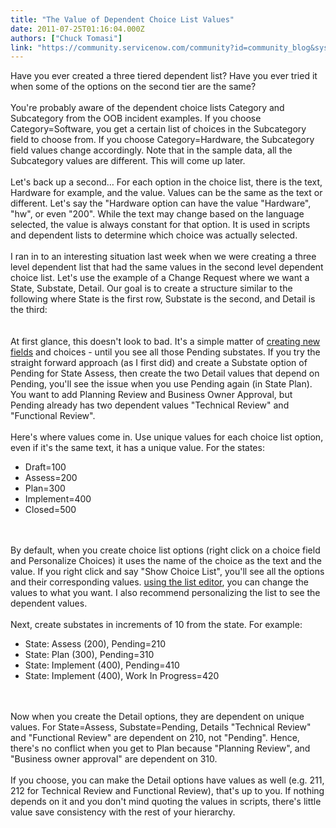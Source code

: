 ```yaml
---
title: "The Value of Dependent Choice List Values"
date: 2011-07-25T01:16:04.000Z
authors: ["Chuck Tomasi"]
link: "https://community.servicenow.com/community?id=community_blog&sys_id=707dae29dbd0dbc01dcaf3231f9619ac"
---
```

<p>Have you ever created a three tiered dependent list? Have you ever tried it when some of the options on the second tier are the same?<br /><br />You're probably aware of the dependent choice lists Category and Subcategory from the OOB incident examples. If you choose Category=Software, you get a certain list of choices in the Subcategory field to choose from. If you choose Category=Hardware, the Subcategory field values change accordingly. Note that in the sample data, all the Subcategory values are different. This will come up later.<br /><br />Let's back up a second… For each option in the choice list, there is the text, Hardware for example, and the value. Values can be the same as the text or different. Let's say the "Hardware option can have the value "Hardware", "hw", or even "200". While the text may change based on the language selected, the value is always constant for that option. It is used in scripts and dependent lists to determine which choice was actually selected.<br /><br />I ran in to an interesting situation last week when we were creating a three level dependent list that had the same values in the second level dependent choice list. Let's use the example of a Change Request where we want a State, Substate, Detail. Our goal is to create a structure similar to the following where State is the first row, Substate is the second, and Detail is the third:<br /><img  alt="" class="jive-image" src="02d4994edb94d304b322f4621f96199d.iix" /><br /><br /><br />At first glance, this doesn't look to bad. It's a simple matter of <a title="ki.service-now.com/index.php?title=Creating_New_Fields#Making_a_Field_Dependent" href="http://wiki.service-now.com/index.php?title=Creating_New_Fields#Making_a_Field_Dependent">creating new fields</a> and choices - until you see all those Pending substates. If you try the straight forward approach (as I first did) and create a Substate option of Pending for State Assess, then create the two Detail values that depend on Pending, you'll see the issue when you use Pending again (in State Plan). You want to add Planning Review and Business Owner Approval, but Pending already has two dependent values "Technical Review" and "Functional Review".<br /><br />Here's where values come in. Use unique values for each choice list option, even if it's the same text, it has a unique value. For the states:<br /><ul><li>Draft=100</li><li>Assess=200</li><li>Plan=300</li><li>Implement=400</li><li>Closed=500</li></ul><br /><br />By default, when you create choice list options (right click on a choice field and Personalize Choices) it uses the name of the choice as the text and the value. If you right click and say "Show Choice List", you'll see all the options and their corresponding values. <a title="ki.service-now.com/index.php?title=Using_the_List_Editor#Using_the_List_Editor" href="http://wiki.service-now.com/index.php?title=Using_the_List_Editor#Using_the_List_Editor">using the list editor</a>, you can change the values to what you want. I also recommend personalizing the list to see the dependent values.<br /><br />Next, create substates in increments of 10 from the state. For example:<br /><ul><li>State: Assess (200), Pending=210</li><li>State: Plan (300), Pending=310</li><li>State: Implement (400), Pending=410</li><li>State: Implement (400), Work In Progress=420</li></ul><br /><br />Now when you create the Detail options, they are dependent on unique values. For State=Assess, Substate=Pending, Details "Technical Review" and "Functional Review" are dependent on 210, not "Pending". Hence, there's no conflict when you get to Plan because "Planning Review", and "Business owner approval" are dependent on 310.<br /><br />If you choose, you can make the Detail options have values as well (e.g. 211, 212 for Technical Review and Functional Review), that's up to you. If nothing depends on it and you don't mind quoting the values in scripts, there's little value save consistency with the rest of your hierarchy.</p>